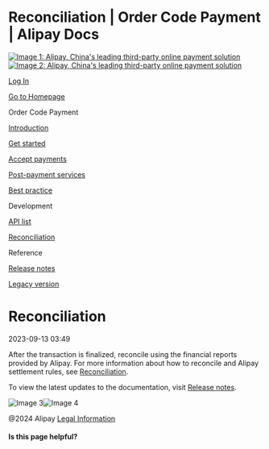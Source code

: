 Reconciliation | Order Code Payment | Alipay Docs
===============
                        

[![Image 1: Alipay, China's leading third-party online payment solution](https://ac.alipay.com/storage/2024/3/26/d66c43c0-440d-4c97-9976-f2028a2c8c5e.svg)![Image 2: Alipay, China's leading third-party online payment solution](https://ac.alipay.com/storage/2024/3/26/a48bd336-aea0-4f16-bf83-616eacbb4434.svg)](/docs/)

[Log In](https://global.alipay.com/ilogin/account_login.htm?goto=https%3A%2F%2Fglobal.alipay.com%2Fdocs%2Fac%2Fams_oc%2Freconcile)

[Go to Homepage](../../)

Order Code Payment

[Introduction](/docs/ac/ams_oc/introduction)

[Get started](/docs/ac/ams_oc/start)

[Accept payments](/docs/ac/ams_oc/acceptpayment)

[Post-payment services](/docs/ac/ams_oc/postpayment)

[Best practice](/docs/ac/ams_oc/bp)

Development

[API list](/docs/ac/ams_oc/apilist)

[Reconciliation](/docs/ac/ams_oc/reconcile)

Reference

[Release notes](/docs/ac/ams_oc/releasenotes)

[Legacy version](/docs/ac/ams_oc/legacyv)

Reconciliation
==============

2023-09-13 03:49

After the transaction is finalized, reconcile using the financial reports provided by Alipay. For more information about how to reconcile and Alipay settlement rules, see [Reconciliation](https://global.alipay.com/docs/ac/reconcile).

To view the latest updates to the documentation, visit [Release notes](https://global.alipay.com/docs/releasenotes).

![Image 3](https://ac.alipay.com/storage/2021/5/20/19b2c126-9442-4f16-8f20-e539b1db482a.png)![Image 4](https://ac.alipay.com/storage/2021/5/20/e9f3f154-dbf0-455f-89f0-b3d4e0c14481.png)

@2024 Alipay [Legal Information](https://global.alipay.com/docs/ac/platform/membership)

#### Is this page helpful?